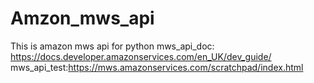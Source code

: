 # Amzon_mws_api
This is amazon mws api for python
mws_api_doc: https://docs.developer.amazonservices.com/en_UK/dev_guide/
mws_api_test:https://mws.amazonservices.com/scratchpad/index.html

